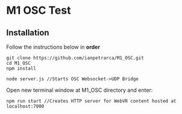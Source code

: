 # M1 OSC Test

## Installation

Follow the instructions below in **order**

    git clone https://github.com/ianpetrarca/M1_OSC.git
    cd M1_OSC
    npm install
    
    node server.js //Starts OSC Websocket->UDP Bridge
 
 Open new terminal window at M1_OSC directory and enter:
    
    npm run start //Creates HTTP server for WebVR content hosted at localhost:7000

